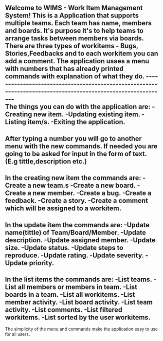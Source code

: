 Welcome to WIMS - Work Item Management System!
This is a Application that supports multiple teams. 
Each team has name, members and boards.
It's purpose it's to help teams to arrange tasks between members via boards.
There are three types of workitems - Bugs, Stories,Feedbacks and to each workitem you can add a comment.
The application usses a menu with numbers that has already printed commands with explanation of what they do.
-------------------------------------------------------------------------------------------------------------\
The things you can do with the application are:
-Creating new item.
-Updating existing item.
-Listing item/s.
-Exiting the application. 
-------------------------------------------------------------------------------------------------------------
After typing a number you will go to another menu with the new commands.
If needed you are going to be asked for input in the form of text.(E.g tittle,description etc.)
-------------------------------------------------------------------------------------------------------------
In the creating new item the commands are:
-Create a new team.s
-Create a new board.
-Create a new member.
-Create a bug.
-Create a feedback.
-Create a story.
-Create a comment which will be assigned to a workitem.
-------------------------------------------------------------------------------------------------------------
In the update item the commands are:
-Update name(tittle) of Team/Board/Member.
-Update description.
-Update assigned member.
-Update size.
-Update status.
-Update steps to reproduce. 
-Update rating.
-Update severity.
-Update priority.
-------------------------------------------------------------------------------------------------------------
In the list items the commands are:
-List teams.
-List all members or members in team.
-List boards in a team.
-List all workitems.
-List member activity.
-List board activity.
-List team activity.
-List comments.
-List filtered workitems.
-List sorted by the user workitems.
-------------------------------------------------------------------------------------------------------------
The simplicity of the menu and commands make the application easy to use for all users.